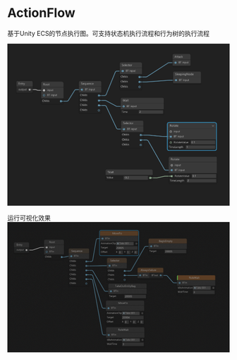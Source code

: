 # ActionFlow
基于Unity ECS的节点执行图。可支持状态机执行流程和行为树的执行流程

![](Documents~/ActionFlow.png)

运行可视化效果  
![](Documents~/GIF.gif)

